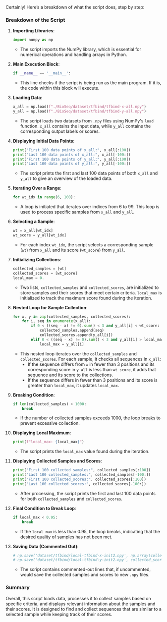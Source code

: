 Certainly! Here’s a breakdown of what the script does, step by step:

### Breakdown of the Script

1. **Importing Libraries**:

   ```python
   import numpy as np
   ```

   - The script imports the NumPy library, which is essential for numerical operations and handling arrays in Python.

2. **Main Execution Block**:

   ```python
   if __name__ == '__main__':
   ```

   - This line checks if the script is being run as the main program. If it is, the code within this block will execute.

3. **Loading Data**:

   ```python
   x_all = np.load(f"./BioSeq/dataset/tfbind/tfbind-x-all.npy")
   y_all = np.load(f"./BioSeq/dataset/tfbind/tfbind-y-all.npy")
   ```

   - The script loads two datasets from `.npy` files using NumPy's `load` function. `x_all` contains the input data, while `y_all` contains the corresponding output labels or scores.

4. **Displaying Initial Data Points**:

   ```python
   print("First 100 data points of x_all:", x_all[:100])
   print("Last 100 data points of x_all:", x_all[-100:])
   print("First 100 data points of y_all:", y_all[:100])
   print("Last 100 data points of y_all:", y_all[-100:])
   ```

   - The script prints the first and last 100 data points of both `x_all` and `y_all` to give an overview of the loaded data.

5. **Iterating Over a Range**:

   ```python
   for wt_idx in range(6, 100):
   ```

   - A loop is initiated that iterates over indices from 6 to 99. This loop is used to process specific samples from `x_all` and `y_all`.

6. **Selecting a Sample**:

   ```python
   wt = x_all[wt_idx]
   wt_score = y_all[wt_idx]
   ```

   - For each index `wt_idx`, the script selects a corresponding sample (`wt`) from `x_all` and its score (`wt_score`) from `y_all`.

7. **Initializing Collections**:

   ```python
   collected_samples = [wt]
   collected_scores = [wt_score]
   local_max = 0.
   ```

   - Two lists, `collected_samples` and `collected_scores`, are initialized to store samples and their scores that meet certain criteria. `local_max` is initialized to track the maximum score found during the iteration.

8. **Nested Loop for Sample Collection**:

   ```python
   for x, y in zip(collected_samples, collected_scores):
       for i, seq in enumerate(x_all):
           if 0 < ((seq - x) != 0).sum() < 3 and y_all[i] < wt_score:
               collected_samples.append(seq)
               collected_scores.append(y_all[i])
           elif 0 < ((seq - x) != 0).sum() < 3 and y_all[i] > local_max:
               local_max = y_all[i]
   ```

   - This nested loop iterates over the `collected_samples` and `collected_scores`. For each sample, it checks all sequences in `x_all`:
     - If the sequence differs from `x` in fewer than 3 positions and its corresponding score in `y_all` is less than `wt_score`, it adds that sequence and its score to the collections.
     - If the sequence differs in fewer than 3 positions and its score is greater than `local_max`, it updates `local_max`.

9. **Breaking Condition**:

   ```python
   if len(collected_samples) > 1000:
       break
   ```

   - If the number of collected samples exceeds 1000, the loop breaks to prevent excessive collection.

10. **Displaying Local Maximum**:

    ```python
    print(f"local_max: {local_max}")
    ```

    - The script prints the `local_max` value found during the iteration.

11. **Displaying Collected Samples and Scores**:

    ```python
    print("First 100 collected_samples:", collected_samples[:100])
    print("Last 100 collected_samples:", collected_samples[-100:])
    print("First 100 collected_scores:", collected_scores[:100])
    print("Last 100 collected_scores:", collected_scores[-100:])
    ```

    - After processing, the script prints the first and last 100 data points for both `collected_samples` and `collected_scores`.

12. **Final Condition to Break Loop**:

    ```python
    if local_max < 0.95:
        break
    ```

    - If the `local_max` is less than 0.95, the loop breaks, indicating that the desired quality of samples has not been met.

13. **Saving Data (Commented Out)**:
    ```python
    # np.save('dataset/tfbind/local-tfbind-x-init2.npy', np.array(collected_samples))
    # np.save('dataset/tfbind/local-tfbind-y-init2.npy', collected_scores)
    ```
    - The script contains commented-out lines that, if uncommented, would save the collected samples and scores to new `.npy` files.

### Summary

Overall, this script loads data, processes it to collect samples based on specific criteria, and displays relevant information about the samples and their scores. It is designed to find and collect sequences that are similar to a selected sample while keeping track of their scores.
